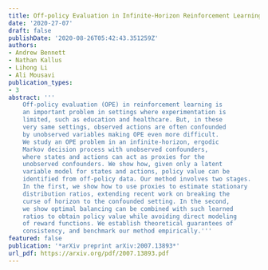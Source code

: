 ```yaml
---
title: Off-policy Evaluation in Infinite-Horizon Reinforcement Learning with Latent Confounders
date: '2020-27-07'
draft: false
publishDate: '2020-08-26T05:42:43.351259Z'
authors:
- Andrew Bennett
- Nathan Kallus
- Lihong Li
- Ali Mousavi
publication_types:
- 3
abstract: '''
    Off-policy evaluation (OPE) in reinforcement learning is
    an important problem in settings where experimentation is
    limited, such as education and healthcare. But, in these
    very same settings, observed actions are often confounded
    by unobserved variables making OPE even more difficult.
    We study an OPE problem in an infinite-horizon, ergodic
    Markov decision process with unobserved confounders,
    where states and actions can act as proxies for the
    unobserved confounders. We show how, given only a latent
    variable model for states and actions, policy value can be
    identified from off-policy data. Our method involves two stages.
    In the first, we show how to use proxies to estimate stationary
    distribution ratios, extending recent work on breaking the
    curse of horizon to the confounded setting. In the second,
    we show optimal balancing can be combined with such learned
    ratios to obtain policy value while avoiding direct modeling
    of reward functions. We establish theoretical guarantees of
    consistency, and benchmark our method empirically.'''
featured: false
publication: '*arXiv preprint arXiv:2007.13893*'
url_pdf: https://arxiv.org/pdf/2007.13893.pdf
---
```

